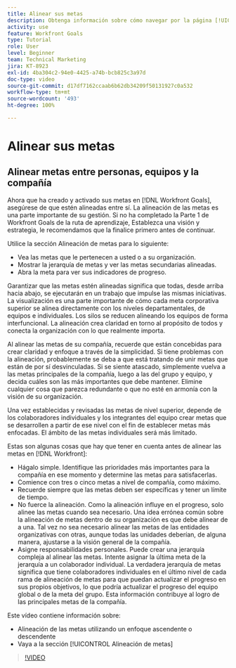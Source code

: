 ```yaml
---
title: Alinear sus metas
description: Obtenga información sobre cómo navegar por la página [!UICONTROL Alineación de metas] en [!DNL Goals].
activity: use
feature: Workfront Goals
type: Tutorial
role: User
level: Beginner
team: Technical Marketing
jira: KT-8923
exl-id: 4ba304c2-94e0-4425-a74b-bcb825c3a97d
doc-type: video
source-git-commit: d17df7162ccaab6b62db34209f50131927c0a532
workflow-type: tm+mt
source-wordcount: '493'
ht-degree: 100%

---
```


# Alinear sus metas

## Alinear metas entre personas, equipos y la compañía

Ahora que ha creado y activado sus metas en [!DNL Workfront Goals], asegúrese de que estén alineadas entre sí. La alineación de las metas es una parte importante de su gestión. Si no ha completado la Parte 1 de Workfront Goals de la ruta de aprendizaje, Establezca una visión y estrategia, le recomendamos que la finalice primero antes de continuar.

<!--Insert link to LP 1, above -->

Utilice la sección Alineación de metas para lo siguiente:

* Vea las metas que le pertenecen a usted o a su organización.
* Mostrar la jerarquía de metas y ver las metas secundarias alineadas.
* Abra la meta para ver sus indicadores de progreso.

Garantizar que las metas estén alineadas significa que todas, desde arriba hacia abajo, se ejecutarán en un trabajo que impulse las mismas iniciativas. La visualización es una parte importante de cómo cada meta corporativa superior se alinea directamente con los niveles departamentales, de equipos e individuales. Los silos se reducen alineando los equipos de forma interfuncional. La alineación crea claridad en torno al propósito de todos y conecta la organización con lo que realmente importa.

Al alinear las metas de su compañía, recuerde que están concebidas para crear claridad y enfoque a través de la simplicidad. Si tiene problemas con la alineación, probablemente se deba a que está tratando de unir metas que están de por sí desvinculadas. Si se siente atascado, simplemente vuelva a las metas principales de la compañía, luego a las del grupo y equipo, y decida cuáles son las más importantes que debe mantener. Elimine cualquier cosa que parezca redundante o que no esté en armonía con la visión de su organización.

Una vez establecidas y revisadas las metas de nivel superior, depende de los colaboradores individuales y los integrantes del equipo crear metas que se desarrollen a partir de ese nivel con el fin de establecer metas más enfocadas. El ámbito de las metas individuales será más limitado.

<!-- Pro-tips graphic -->

Estas son algunas cosas que hay que tener en cuenta antes de alinear las metas en [!DNL Workfront]:

* Hágalo simple. Identifique las prioridades más importantes para la compañía en ese momento y determine las metas para satisfacerlas.
* Comience con tres o cinco metas a nivel de compañía, como máximo.
* Recuerde siempre que las metas deben ser específicas y tener un límite de tiempo.
* No fuerce la alineación. Como la alineación influye en el progreso, solo alinee las metas cuando sea necesario. Una idea errónea común sobre la alineación de metas dentro de su organización es que debe alinear de a una. Tal vez no sea necesario alinear las metas de las entidades organizativas con otras, aunque todas las unidades deberían, de alguna manera, ajustarse a la visión general de la compañía.
* Asigne responsabilidades personales. Puede crear una jerarquía compleja al alinear las metas. Intente asignar la última meta de la jerarquía a un colaborador individual. La verdadera jerarquía de metas significa que tiene colaboradores individuales en el último nivel de cada rama de alineación de metas para que puedan actualizar el progreso en sus propios objetivos, lo que podría actualizar el progreso del equipo global o de la meta del grupo. Esta información contribuye al logro de las principales metas de la compañía.

Este vídeo contiene información sobre:

* Alineación de las metas utilizando un enfoque ascendente o descendente
* Vaya a la sección [!UICONTROL Alineación de metas]

>[!VIDEO](https://video.tv.adobe.com/v/335195/?quality=12&learn=on&enablevpops)
